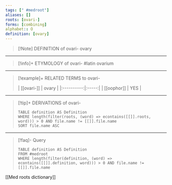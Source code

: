 ```yaml
---
tags: [" #medroot"]
aliases: []
roots: [ovari-]
forms: [combining]
alphabet:: O
definition: [ovary]
---
```

>[!Note] DEFINITION of ovari-
>ovary
_____
>[!info]+ ETYMOLOGY of ovari-
>#latin ovarium
_____
>[!example]+ RELATED TERMS to ovari-
>
>| [[ovari-]] | ovary |
|:----------:|:-----:|
| [[oophor]] |  YES  |
_____
>[!tip]+ DERIVATIONS of ovari-
>```dataview
>TABLE definition AS Definition 
>WHERE length(filter(roots, (word) => econtains([[]].roots, word))) > 0 AND file.name != [[]].file.name
>SORT file.name ASC
>```
___
>[!faq]- Query
>```dataview
>TABLE definition AS Definition
>FROM #medroot
>WHERE length(filter(definition, (word) => econtains([[]].definition, word))) > 0 AND file.name != [[]].file.name
>```

[[Med roots dictionary]]